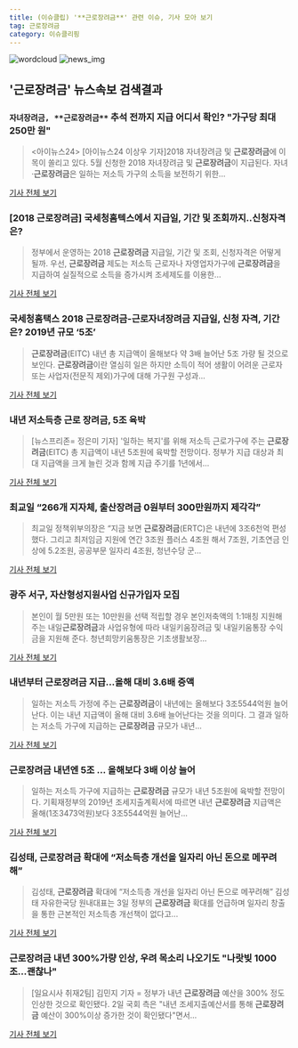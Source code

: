 ```yaml
---
title: (이슈클립) '**근로장려금**' 관련 이슈, 기사 모아 보기
tag: 근로장려금
category: 이슈클리핑
---
```

![wordcloud](https://s3.ap-northeast-2.amazonaws.com/lyrics101-wordcloud/2018-09-11-1536638075.png)
![news_img](https://user-images.githubusercontent.com/42597476/44507050-1206f400-a6e4-11e8-8d98-7ffbfebb353f.png)
## **'**근로장려금**'** 뉴스속보 검색결과
### `자녀장려금, **근로장려금**` 추석 전까지 지급 어디서 확인? "가구당 최대 250만 원"

><아이뉴스24> [아이뉴스24 이상우 기자]2018 자녀장려금 및 **근로장려금**에 이목이 쏠리고 있다. 5월 신청한 2018 자녀장려금 및 **근로장려금**이 지급된다. 자녀·**근로장려금**은 일하는 저소득 가구의 소득을 보전하기 위한...

<a href="http://www.inews24.com/php/news_view.php?g_serial=1124914&g_menu=050300&rrf=nv" target="_blank">기사 전체 보기</a>

### [2018 **근로장려금**] 국세청홈텍스에서 지급일, 기간 및 조회까지..신청자격은?

>정부에서 운영하는 2018 **근로장려금** 지급일, 기간 및 조회, 신청자격은 어떻게 될까. 우선, **근로장려금** 제도는 저소득 근로자나 자영업자가구에 **근로장려금**을 지급하여 실질적으로 소득을 증가시켜 조세제도를 이용한...

<a href="http://medicalreport.kr/news/view/51188" target="_blank">기사 전체 보기</a>

### 국세청홈택스 2018 **근로장려금**-근로자녀장려금 지급일, 신청 자격, 기간은? 2019년 규모 ‘5조’

>**근로장려금**(EITC) 내년 총 지급액이 올해보다 약 3배 늘어난 5조 가량 될 것으로 보인다. **근로장려금**이란 열심히 일은 하지만 소득이 적어 생활이 어려운 근로자 또는 사업자(전문직 제외)가구에 대해 가구원 구성과...

<a href="http://www.christiantoday.co.kr/news/315775" target="_blank">기사 전체 보기</a>

### 내년 저소득층 근로 장려금, 5조 육박

>[뉴스프리존= 정은미 기자] '일하는 복지'를 위해 저소득 근로가구에 주는 **근로장려금**(EITC) 총 지급액이 내년 5조원에 육박할 전망이다. 정부가 지급 대상과 최대 지급액을 크게 늘린 것과 함께 지급 주기를 1년에서...

<a href="http://www.newsfreezone.co.kr/news/articleView.html?idxno=78406" target="_blank">기사 전체 보기</a>

### 최교일 “266개 지자체, 출산장려금 0원부터 300만원까지 제각각”

>최교일 정책위부의장은 “지금 보면 **근로장려금**(ERTC)은 내년에 3조6천억 편성했다. 그리고 최저임금 지원에 연간 3조원 플러스 4조원 해서 7조원, 기초연금 인상에 5.2조원, 공공부문 일자리 4조원, 청년수당 군...

<a href="http://www.kukinews.com/news/article.html?no=583656" target="_blank">기사 전체 보기</a>

### 광주 서구, 자산형성지원사업 신규가입자 모집

>본인이 월 5만원 또는 10만원을 선택 적립할 경우 본인저축액의 1:1매칭 지원해 주는 내일**근로장려금**과 사업유형에 따라 내일키움장려금 및 내일키움통장 수익금을 지원해 준다.   청년희망키움통장은 기초생활보장...

<a href="http://www.newsmaker.or.kr/news/articleView.html?idxno=64696" target="_blank">기사 전체 보기</a>

### 내년부터 **근로장려금** 지급...올해 대비 3.6배 증액

>일하는 저소득 가정에 주는 **근로장려금**이 내년에는 올해보다 3조5544억원 늘어난다. 이는 내년 지급액이 올해 대비 3.6배 늘어난다는 것을 의미다. 그 결과 일하는 저소득 가구에 지급하는 **근로장려금** 규모가 내년...

<a href="http://www.kookje.co.kr/news2011/asp/newsbody.asp?code=0300&key=20180904.99099000840" target="_blank">기사 전체 보기</a>

### **근로장려금** 내년엔 5조 … 올해보다 3배 이상 늘어

>일하는 저소득 가구에 지급하는 **근로장려금** 규모가 내년 5조원에 육박할 전망이다. 기획재정부의 2019년 조세지출계획서에 따르면 내년 **근로장려금** 지급액은 올해(1조3473억원)보다 3조5544억원 늘어난...

<a href="http://news.joins.com/article/olink/22527522" target="_blank">기사 전체 보기</a>

### 김성태, **근로장려금** 확대에 “저소득층 개선을 일자리 아닌 돈으로 메꾸려해”

>김성태, **근로장려금** 확대에 “저소득층 개선을 일자리 아닌 돈으로 메꾸려해” 김성태 자유한국당 원내대표는 3일 정부의 **근로장려금** 확대를 언급하며 일자리 창출을 통한 근본적인 저소득층 개선책이 없다고...

<a href="http://www.viva100.com/main/view.php?key=20180903010000477" target="_blank">기사 전체 보기</a>

### **근로장려금** 내년 300%가량 인상, 우려 목소리 나오기도 "나랏빚 1000조…괜찮나"

>[일요시사 취재2팀]  김민지 기자 = 정부가 내년 **근로장려금** 예산을 300% 정도 인상한 것으로 확인됐다. 2일 국회 측은 "내년 조세지출예산서를 통해 **근로장려금** 예산이 300%이상 증가한 것이 확인됐다"면서...

<a href="http://www.ilyosisa.co.kr/news/articleView.html?idxno=151458" target="_blank">기사 전체 보기</a>


